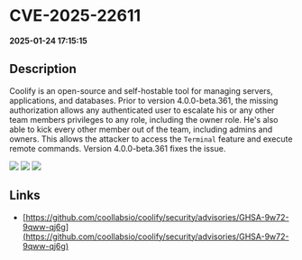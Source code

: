 # CVE-2025-22611

**2025-01-24 17:15:15**

## Description
Coolify is an open-source and self-hostable tool for managing servers, applications, and databases. Prior to version 4.0.0-beta.361, the missing authorization allows any authenticated user to escalate his or any other team members privileges to any role, including the owner role. He's also able to kick every other member out of the team, including admins and owners. This allows the attacker to access the `Terminal` feature and execute remote commands. Version 4.0.0-beta.361 fixes the issue.

![](https://img.shields.io/static/v1?label=Score&message=9.9&color=red)
![](https://img.shields.io/static/v1?label=Severity&message=CRITICAL&color=red)
![](https://img.shields.io/static/v1?label=CWE&message=Auth&color=green)

## Links
- [https://github.com/coollabsio/coolify/security/advisories/GHSA-9w72-9qww-qj6g](https://github.com/coollabsio/coolify/security/advisories/GHSA-9w72-9qww-qj6g)
